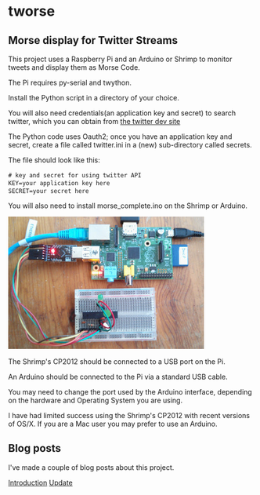 # tworse

## Morse display for Twitter Streams

This project uses a Raspberry Pi and an Arduino or Shrimp to monitor tweets and display them as Morse Code.

The Pi requires py-serial and twython.

Install the Python script in a directory of your choice.

You will also need credentials(an application key and secret) to search twitter,
which you can obtain from [the twitter dev site](https://dev.twitter.com/)

The Python code uses Oauth2; once you have an application key and secret,
create a file called twitter.ini in a (new) sub-directory called secrets.

The file should look like this:

    # key and secret for using twitter API
    KEY=your application key here
    SECRET=your secret here
    
You will also need to install morse_complete.ino on the Shrimp or Arduino.

![Shrimp and Pi](manuscript/images/shrimp-pi.jpg)

The Shrimp's CP2012 should be connected to a USB port on the Pi.

An Arduino should be connected to the Pi via a standard USB cable.

You may need to change the port used by the Arduino interface, depending on the hardware and
Operating System you are using.

I have had limited success using the Shrimp's CP2012 with recent versions of OS/X.
If you are a Mac user you may prefer to use an Arduino.

## Blog posts

I've made a couple of blog posts about this project.

[Introduction](http://blog.rareschool.com/2015/02/tweeting-morse-code-with-raspberry-pi.html)
[Update](http://blog.rareschool.com/2015/03/shrimp-and-raspberry-pi-run-morse.html)
